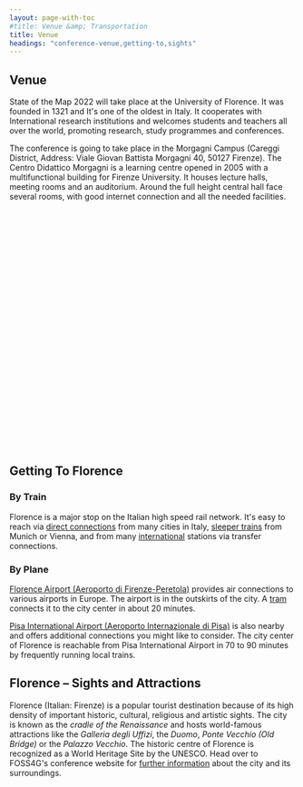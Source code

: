 ```yaml
---
layout: page-with-toc
#title: Venue &amp; Transportation
title: Venue
headings: "conference-venue,getting-to,sights"
---
```


<h2 class='space-bottom1' id='conference-venue'>Venue</h2>

State of the Map 2022 will take place at the University of Florence. It was founded in 1321 and It's one of the oldest in Italy. It cooperates with International research institutions and welcomes students and teachers all over the world, promoting research, study programmes and conferences.

The conference is going to take place in the Morgagni Campus (Careggi District, Address: Viale Giovan Battista Morgagni 40, 50127 Firenze). The Centro Didattico Morgagni is a learning centre opened in 2005 with a multifunctional building for Firenze University. It houses lecture halls, meeting rooms and an auditorium. Around the full height central hall face several rooms, with good internet connection and all the needed facilities.

<div id="map" style="height:420px; width:100%"></div>

<h2 class='space-bottom1' id='getting-to'>Getting To Florence</h2>

<h3>By Train</h3>

Florence is a major stop on the Italian high speed rail network. It's easy to reach via [direct connections](https://direkt.bahn.guru/?origin=8300151) from many cities in Italy, [sleeper trains](https://www.nightjet.com/en/reiseziele/italien/florenz) from Munich or Vienna, and from many [international](https://www.seat61.com/international-trains/trains-from-Florence.htm) stations via transfer connections.


<h3>By Plane</h3>

[Florence Airport (Aeroporto di Firenze-Peretola)](https://en.wikipedia.org/wiki/Florence_Airport) provides air connections to various airports in Europe. The airport is in the outskirts of the city. A [tram](https://www.aeroporto.firenze.it/en/the-passengers/transport/tramway.html) connects it to the city center in about 20 minutes.

[Pisa International Airport (Aeroporto Internazionale di Pisa)](https://en.wikipedia.org/wiki/Pisa_International_Airport) is also nearby and offers additional connections you might like to consider. The city center of Florence is reachable from Pisa International Airport in 70 to 90 minutes by frequently running local trains.

<h2 class='space-bottom1' id='sights'>Florence – Sights and Attractions</h2>

Florence (Italian: Firenze) is a popular tourist destination because of its high density of important historic, cultural, religious and artistic sights. The city is known as the <em>cradle of the Renaissance</em> and hosts world-famous attractions like the <em>Galleria degli Uffizi</em>, the <em>Duomo</em>, <em>Ponte Vecchio (Old Bridge)</em> or the <em>Palazzo Vecchio</em>. The historic centre of Florence is recognized as a World Heritage Site by the UNESCO. Head over to FOSS4G's conference website for [further information](https://2022.foss4g.org/tourism.php) about the city and its surroundings.



<script>
  document.addEventListener('DOMContentLoaded', function() {
    var map = L.map('map').setView([43.79, 11.25], 13);
    L.tileLayer('{{ site.map_tiles.url}}', {
      attribution: '{{ site.map_tiles.attribution }}',
      maxZoom: {{ site.map_tiles.maxZoom}}
    }).addTo(map);
    map.scrollWheelZoom.disable();
    L.marker([43.80104, 11.24515], {icon: L.icon({
      iconUrl: "{{ "/img/logo/sotm_2022-logo.svg" | prepend: site.baseurl }}",
      iconSize: [40, 40],
      iconAnchor: [20, 20]
    })}).bindPopup("<h3>Centro Didattico Morgagni</h3><p>Conference Venue. <a href='https://www.openstreetmap.org/?mlat=43.80104&mlon=11.24516#map=18/43.80104/11.24516' target='_blank'>Open location on osm.org</a>.</p>").addTo(map);
  }, false);
</script>

